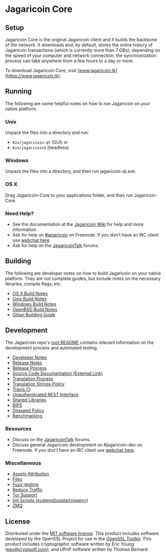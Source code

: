 Jagaricoin Core
=============

Setup
---------------------
Jagaricoin Core is the original Jagaricoin client and it builds the backbone of the network. It downloads and, by default, stores the entire history of Jagaricoin transactions (which is currently more than 7 GBs); depending on the speed of your computer and network connection, the synchronization process can take anywhere from a few hours to a day or more.

To download Jagaricoin Core, visit [www.jagaricoin.tk](https://www.jagaricoin.tk).

Running
---------------------
The following are some helpful notes on how to run Jagaricoin on your native platform.

### Unix

Unpack the files into a directory and run:

- `bin/jagaricoin-qt` (GUI) or
- `bin/jagaricoind` (headless)

### Windows

Unpack the files into a directory, and then run jagaricoin-qt.exe.

### OS X

Drag Jagaricoin-Core to your applications folder, and then run Jagaricoin-Core.

### Need Help?

* See the documentation at the [Jagaricoin Wiki](https://www.jagaricoin.tk/)
for help and more information.
* Ask for help on [#jagaricoin](http://webchat.freenode.net?channels=jagaricoin) on Freenode. If you don't have an IRC client use [webchat here](http://webchat.freenode.net?channels=jagaricoin).
* Ask for help on the [JagaricoinTalk](https://jagaricointalk.io/) forums.

Building
---------------------
The following are developer notes on how to build Jagaricoin on your native platform. They are not complete guides, but include notes on the necessary libraries, compile flags, etc.

- [OS X Build Notes](build-osx.md)
- [Unix Build Notes](build-unix.md)
- [Windows Build Notes](build-windows.md)
- [OpenBSD Build Notes](build-openbsd.md)
- [Gitian Building Guide](gitian-building.md)

Development
---------------------
The Jagaricoin repo's [root README](/README.md) contains relevant information on the development process and automated testing.

- [Developer Notes](developer-notes.md)
- [Release Notes](release-notes.md)
- [Release Process](release-process.md)
- [Source Code Documentation (External Link)](https://dev.visucore.com/jagaricoin/doxygen/)
- [Translation Process](translation_process.md)
- [Translation Strings Policy](translation_strings_policy.md)
- [Travis CI](travis-ci.md)
- [Unauthenticated REST Interface](REST-interface.md)
- [Shared Libraries](shared-libraries.md)
- [BIPS](bips.md)
- [Dnsseed Policy](dnsseed-policy.md)
- [Benchmarking](benchmarking.md)

### Resources
* Discuss on the [JagaricoinTalk](https://jagaricointalk.io/) forums.
* Discuss general Jagaricoin development on #jagaricoin-dev on Freenode. If you don't have an IRC client use [webchat here](http://webchat.freenode.net/?channels=jagaricoin-dev).

### Miscellaneous
- [Assets Attribution](assets-attribution.md)
- [Files](files.md)
- [Fuzz-testing](fuzzing.md)
- [Reduce Traffic](reduce-traffic.md)
- [Tor Support](tor.md)
- [Init Scripts (systemd/upstart/openrc)](init.md)
- [ZMQ](zmq.md)

License
---------------------
Distributed under the [MIT software license](/COPYING).
This product includes software developed by the OpenSSL Project for use in the [OpenSSL Toolkit](https://www.openssl.org/). This product includes
cryptographic software written by Eric Young ([eay@cryptsoft.com](mailto:eay@cryptsoft.com)), and UPnP software written by Thomas Bernard.
